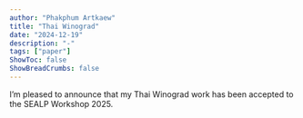 ```yaml
---
author: "Phakphum Artkaew"
title: "Thai Winograd"
date: "2024-12-19"
description: "-"
tags: ["paper"]
ShowToc: false
ShowBreadCrumbs: false
---
```


I’m pleased to announce that my Thai Winograd work has been accepted to the SEALP Workshop 2025.